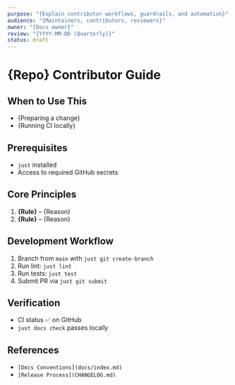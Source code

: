 ```yaml
---
purpose: "{Explain contributor workflows, guardrails, and automation}"
audience: "{Maintainers, contributors, reviewers}"
owner: "{Docs owner}"
review: "{YYYY-MM-DD (Quarterly)}"
status: draft
---
```


# {Repo} Contributor Guide

## When to Use This

- {Preparing a change}
- {Running CI locally}

## Prerequisites

- `just` installed
- Access to required GitHub secrets

## Core Principles

1. **{Rule}** – {Reason}
2. **{Rule}** – {Reason}

## Development Workflow

1. Branch from `main` with `just git create-branch`
2. Run lint: `just lint`
3. Run tests: `just test`
4. Submit PR via `just git submit`

## Verification

- CI status ✅ on GitHub
- `just docs check` passes locally

## References

- `[Docs Conventions](docs/index.md)`
- `[Release Process](CHANGELOG.md)`
